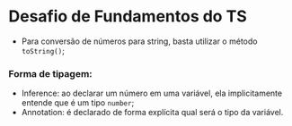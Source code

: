 # Desafio de Fundamentos do TS

- Para conversão de números para string, basta utilizar o método `toString()`;

### Forma de tipagem:
- Inference: ao declarar um número em uma variável, ela implicitamente entende que é um tipo `number`;
- Annotation: é declarado de forma explícita qual será o tipo da variável.
